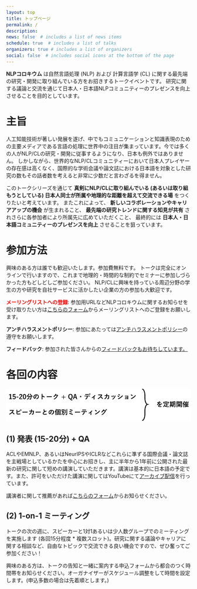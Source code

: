 ```yaml
---
layout: top
title: トップページ
permalink: /
description: 
news: false  # includes a list of news items
schedule: true  # includes a list of talks
organizers: true # includes a list of organizers
social: false  # includes social icons at the bottom of the page
---
```



**NLPコロキウム** は自然言語処理 (NLP) および 計算言語学 (CL) に関する最先端の研究・開発に取り組んでいる方をお招きするトークイベントです。
研究に関する議論と交流を通じて日本人・日本語NLPコミュニティーのプレゼンスを向上させることを目的としています。

# 主旨

人工知能技術が著しい発展を遂げ、中でもコミュニケーションと知識表現のための主要メディアである言語の処理に世界中の注目が集まっています。今では多くの人がNLP/CLの研究・開発に従事するようになり、日本も例外ではありません。
しかしながら、世界的なNLP/CLコミュニティーにおいて日本人プレイヤーの存在感は高くなく、国際的な学術会議や論文誌における日本語を対象とした研究の数もその話者数を考えると非常に少数だと言わざるを得ません。

このトークシリーズを通じて **真剣にNLP/CLに取り組んでいる (あるいは取り組もうとしている) 日本人同士が所属や地理的な距離を超えて交流できる場** をつくりたいと考えています。
またこれによって、
**新しいコラボレーションやキャリアアップの機会** が生まれること、
**最先端の研究トレンドに関する知見が共有** されさらに各参加者により所属先に広めていただくこと、
最終的には **日本人・日本語コミュニティーのプレゼンスを向上** させることを狙っています。


# 参加方法

興味のある方は誰でも歓迎いたします。参加費無料です。
トークは完全にオンラインで行いますので、これまで地理的・時間的な制約でセミナーに参加しづらかった方もどしどしご参加ください。
NLP/CLに興味を持っている周辺分野の学生の方や研究を自社サービスに活かしたい企業の方の参加も大歓迎です。

**<font color='red'>メーリングリストへの登録</font>**: 参加用URLなどNLPコロキウムに関するお知らせを受け取りたい方は[こちらのフォーム](https://docs.google.com/forms/d/e/1FAIpQLSdoLi9-yUvNfQAP_a71HRIBhLsXjwOPhEV-QdJXRvKPyiU5dQ/viewform?usp=sf_link)からメーリングリストへのご登録をお願いします。

**アンチハラスメントポリシー**: 参加にあたっては[アンチハラスメントポリシー](/anti-harassment_policy/)の遵守をお願いします。

**フィードバック**: 参加された皆さんからの[フィードバックもお待ちしています。](https://docs.google.com/forms/d/e/1FAIpQLSe5XVK37sHc2ZPu6vIk3VEIjjtgplWqWze9yrMgnnDr6ooorw/viewform?usp=sf_link)


# 各回の内容

<img class="img-contents" src="/assets/img/colloquium-overview.png" alt="15-20分程度のトーク+QA、スピーカーとの個別ミーティングを定期開催">

## (1) 発表 (15-20分) + QA

ACLやEMNLP、あるいはNeurIPSやICLRなどこれらに準ずる国際会議・論文誌を主戦場としているかたを中心にお招きし、主に半年から1年前に公開された最新の研究に関して短めの講演していただきます。講演は基本的に日本語の予定です。また、許可をいただけた講演に関してはYouTubeにて[アーカイブ配信](https://www.youtube.com/channel/UCHMmZqchxs-kiBEEyoIUkNw)を行っています。

講演者に関して推薦があれば[こちらのフォーム](https://docs.google.com/forms/d/e/1FAIpQLSdlX-f9ybTi6DeXmd1HILInb1wovKeBxKSxZct8cqppCwBvfw/viewform?usp=sf_link)からお知らせください。

## (2) 1-on-1 ミーティング

トークの次の週に、スピーカーと1対1あるいは少人数グループでのミーティングを実施します (各回15分程度 * 複数スロット)。研究に関する議論やキャリアに関する相談など、自由なトピックで交流できる良い機会ですので、ぜひ奮ってご参加ください！

興味のある方は、トークの告知と一緒に案内する申込フォームから都合のつく時間帯をお知らせください。オーガナイザーがスケジュール調整をして時間を設定します。(申込多数の場合は先着順とします。)

